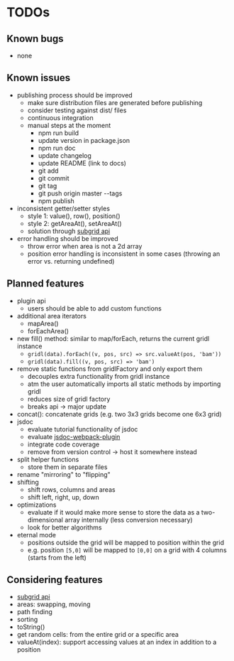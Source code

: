 # TODOs

## Known bugs

* none

## Known issues
 
* publishing process should be improved
    * make sure distribution files are generated before publishing
    * consider testing against dist/ files
    * continuous integration
    * manual steps at the moment
        * npm run build
        * update version in package.json
        * npm run doc
        * update changelog
        * update README (link to docs)
        * git add
        * git commit
        * git tag <version number>
        * git push origin master --tags
        * npm publish
* inconsistent getter/setter styles
    * style 1: value(), row(), position()
    * style 2: getAreaAt(), setAreaAt()
    * solution through [subgrid api](subgrid-api.md)
* error handling should be improved
    * throw error when area is not a 2d array
    * position error handling is inconsistent in some cases (throwing an error vs. returning undefined)

## Planned features

* plugin api
    * users should be able to add custom functions
* additional area iterators
    * mapArea()
    * forEachArea()
* new fill() method: similar to map/forEach, returns the current gridl instance
    * `gridl(data).forEach((v, pos, src) => src.valueAt(pos, 'bam'))`
    * `gridl(data).fill((v, pos, src) => 'bam')`
* remove static functions from gridlFactory and only export them
    * decouples extra functionality from gridl instance
    * atm the user automatically imports all static methods by importing gridl
    * reduces size of gridl factory
    * breaks api -> major update
* concat(): concatenate grids (e.g. two 3x3 grids become one 6x3 grid)
* jsdoc
    * evaluate tutorial functionality of jsdoc
    * evaluate [jsdoc-webpack-plugin](https://www.npmjs.com/package/jsdoc-webpack-plugin)
    * integrate code coverage
    * remove from version control -> host it somewhere instead
* split helper functions
    * store them in separate files 
* rename "mirroring" to "flipping" 
* shifting
    * shift rows, columns and areas 
    * shift left, right, up, down
* optimizations
    * evaluate if it would make more sense to store the data as a two-dimensional array internally (less conversion necessary)
    * look for better algorithms
* eternal mode
    * positions outside the grid will be mapped to position within the grid
    * e.g. position `[5,0]` will be mapped to `[0,0]` on a grid with 4 columns (starts from the left) 

## Considering features

* [subgrid api](subgrid-api.md)
* areas: swapping, moving
* path finding
* sorting
* toString()
* get random cells: from the entire grid or a specific area
* valueAt(index): support accessing values at an index in addition to a position

